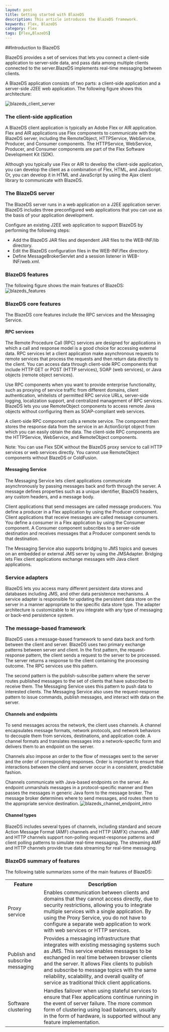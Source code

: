 ```yaml
---
layout: post
title: Getting started with BlazeDS
description: This article introduces the BlazeDS framework.
keywords: Flex, BlazeDS
category: Flex
tags: [Flex,BlazeDS]
---
```


##Introduction to BlazeDS

BlazeDS provides a set of services that lets you connect a client-side application to server-side data, and pass data among multiple clients connected to the server.BlazeDS implements real-time messaging between clients.

A BlazeDS application consists of two parts: a client-side application and a server-side J2EE web application. The following figure shows this architecture:

![blazeds_client_server](http://livedocs.adobe.com/blazeds/1/blazeds_devguide/images/blazeds_client_server.png)

<!-- more -->

### The client-side application

A BlazeDS client application is typically an Adobe Flex or AIR application. Flex and AIR applications use Flex components to communicate with the BlazeDS server, including the RemoteObject, HTTPService, WebService, Producer, and Consumer components. The HTTPService, WebService, Producer, and Consumer components are part of the Flex Software Development Kit (SDK).

Although you typically use Flex or AIR to develop the client-side application, you can develop the client as a combination of Flex, HTML, and JavaScript. Or, you can develop it in HTML and JavaScript by using the Ajax client library to communicate with BlazeDS.

### The BlazeDS server

The BlazeDS server runs in a web application on a J2EE application server. BlazeDS includes three preconfigured web applications that you can use as the basis of your application development.

Configure an existing J2EE web application to support BlazeDS by performing the following steps:

* Add the BlazeDS JAR files and dependent JAR files to the WEB-INF/lib directory.
* Edit the BlazeDS configuration files in the WEB-INF/flex directory.
* Define MessageBrokerServlet and a session listener in WEB-INF/web.xml.

### BlazeDS features

The following figure shows the main features of BlazeDS:
![blazeds_features](http://livedocs.adobe.com/blazeds/1/blazeds_devguide/images/blazeds_features.png)

### BlazeDS core features

The BlazeDS core features include the RPC services and the Messaging Service.

####  RPC services

The Remote Procedure Call (RPC) services are designed for applications in which a call and response model is a good choice for accessing external data. RPC services let a client application make asynchronous requests to remote services that process the requests and then return data directly to the client. You can access data through client-side RPC components that include HTTP GET or POST (HTTP services), SOAP (web services), or Java objects (remote object services).

Use RPC components when you want to provide enterprise functionality, such as proxying of service traffic from different domains, client authentication, whitelists of permitted RPC service URLs, server-side logging, localization support, and centralized management of RPC services. BlazeDS lets you use RemoteObject components to access remote Java objects without configuring them as SOAP-compliant web services.

A client-side RPC component calls a remote service. The component then stores the response data from the service in an ActionScript object from which you can easily obtain the data. The client-side RPC components are the HTTPService, WebService, and RemoteObject components.

Note: You can use Flex SDK without the BlazeDS proxy service to call HTTP services or web services directly. You cannot use RemoteObject components without BlazeDS or ColdFusion.

#### Messaging Service

The Messaging Service lets client applications communicate asynchronously by passing messages back and forth through the server. A message defines properties such as a unique identifier, BlazeDS headers, any custom headers, and a message body.

Client applications that send messages are called message producers. You define a producer in a Flex application by using the Producer component. Client applications that receive messages are called message consumers. You define a consumer in a Flex application by using the Consumer component. A Consumer component subscribes to a server-side destination and receives messages that a Producer component sends to that destination.

The Messaging Service also supports bridging to JMS topics and queues on an embedded or external JMS server by using the JMSAdapter. Bridging lets Flex client applications exchange messages with Java client applications.

### Service adapters

BlazeDS lets you access many different persistent data stores and databases including JMS, and other data persistence mechanisms. A service adapter is responsible for updating the persistent data store on the server in a manner appropriate to the specific data store type. The adapter architecture is customizable to let you integrate with any type of messaging or back-end persistence system.

### The message-based framework

BlazeDS uses a message-based framework to send data back and forth between the client and server. BlazeDS uses two primary exchange patterns between server and client. In the first pattern, the request-response pattern, the client sends a request to the server to be processed. The server returns a response to the client containing the processing outcome. The RPC services use this pattern.

The second pattern is the publish-subscribe pattern where the server routes published messages to the set of clients that have subscribed to receive them. The Messaging Service uses this pattern to push data to interested clients. The Messaging Service also uses the request-response pattern to issue commands, publish messages, and interact with data on the server.

#### Channels and endpoints

To send messages across the network, the client uses channels. A channel encapsulates message formats, network protocols, and network behaviors to decouple them from services, destinations, and application code. A channel formats and translates messages into a network-specific form and delivers them to an endpoint on the server.

Channels also impose an order to the flow of messages sent to the server and the order of corresponding responses. Order is important to ensure that interactions between the client and server occur in a consistent, predictable fashion.

Channels communicate with Java-based endpoints on the server. An endpoint unmarshals messages in a protocol-specific manner and then passes the messages in generic Java form to the message broker. The message broker determines where to send messages, and routes them to the appropriate service destination.
![blazeds_channel_endpoint_intro](http://livedocs.adobe.com/blazeds/1/blazeds_devguide/images/blazeds_channel_endpoint_intro.png)

#### Channel types

BlazeDS includes several types of channels, including standard and secure Action Message Format (AMF) channels and HTTP (AMFX) channels. AMF and HTTP channels support non-polling request-response patterns and client polling patterns to simulate real-time messaging. The streaming AMF and HTTP channels provide true data streaming for real-time messaging.

### BlazeDS summary of features

The following table summarizes some of the main features of BlazeDS:

<table width='100%'>
<tr>
<th>
Feature
</th>
<th>
Description
</th>
</tr>

<tr>
<td>
Proxy service
</td>
<td>
Enables communication between clients and domains that they cannot access directly, due to security restrictions, allowing you to integrate multiple services with a single application. By using the Proxy Service, you do not have to configure a separate web application to work with web services or HTTP services.
</td>
</tr>

<tr>
<td>
Publish and subscribe messaging
</td>
<td>
Provides a messaging infrastructure that integrates with existing messaging systems such as JMS. This service enables messages to be exchanged in real time between browser clients and the server. It allows Flex clients to publish and subscribe to message topics with the same reliability, scalability, and overall quality of service as traditional thick client applications.
</td>
</tr>

<tr>
<td>
Software clustering
</td>
<td>
Handles failover when using stateful services to ensure that Flex applications continue running in the event of server failure. The more common form of clustering using load balancers, usually in the form of hardware, is supported without any feature implementation.
</td>
</tr>
</table>
